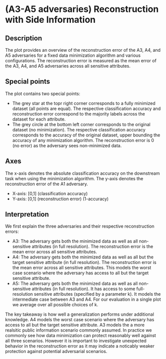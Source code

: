 # (A3-A5 adversaries) Reconstruction with Side Information

## Description

The plot provides an overview of the reconstruction error of the A3, A4, and A5 adversaries for a fixed data minimization algorithm and various configurations. The reconstruction error is measured as the mean error of the A3, A4, and A5 adversaries across all sensitive attributes. 

## Special points

The plot contains two special points:

- The grey star at the topr right corner corresponds to a fully minimized dataset (all points are equal). The respective classification accuracy and reconstruction error correspond to the majority labels across the dataset for each attribute.
- The grey circle at the bottom left corner corresponds to the original dataset (no minimization). The respective classification accuracy corresponds to the accuracy of the original dataset, upper bounding the accuracy of any minimization algorithm. The reconstruction error is 0 (no error) as the adversary sees non-minimized data.

## Axes

The x-axis denotes the absolute classification accuracy on the downstream task when using the minimization algorithm. The y-axis denotes the reconstruction error of the A1 adversary.

- X-axis: [0,1] (classification accuracy)
- Y-axis: [0,1] (reconstruction error) (1-accuracy)

## Interpretation

We first explain the three adversaries and their respective reconstruction errors:

- A3: The adversary gets both the minimized data as well as all non-sensitive attributes (in full resolution). The reconstruction error is the mean error across all sensitive attributes.
- A4: The adversary gets both the minimized data as well as all but the target sensitive attribute (in full resolution). The reconstruction error is the mean error across all sensitive attributes. This models the worst case scenario where the adversary has access to all but the target sensitive attribute.
- A5: The adversary gets both the minimized data as well as all non-sensitive attributes (in full resolution). It has access to some full-resolution sensitive attributes (specified by a parameter k). It models the intermediate case between A3 and A4. For our evaluation in a single plot we average over all possible choices of k.

The key takeaway is how well a generalization performs under additional knowledge. A4 models the worst case scenario where the adversary has access to all but the target sensitive attribute. A3 models the a more realsitic public information scenario commonly assumed. In practice we commonly see how data minimization can protect reasonably well against all three scenarios. However it is important to investigate unexpected behavior in the reconstruction error as it may indicate a noticably weaker protection against potential adversarial scenarios.


